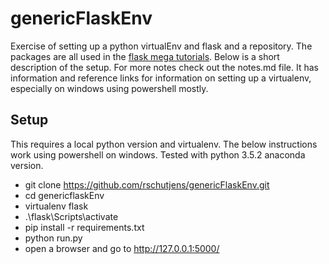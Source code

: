 # genericFlaskEnv
Exercise of setting up a python virtualEnv and flask and a repository. The
packages are all used in the [flask mega tutorials][flaskTutorial]. Below 
is a short description of the setup. For more notes check out the notes.md
file. It has information and reference links for information on setting up
a virtualenv, especially on windows using powershell mostly.

## Setup
This requires a local python version and virtualenv. The below instructions
work using powershell on windows. Tested with python 3.5.2 anaconda version.

* git clone https://github.com/rschutjens/genericFlaskEnv.git
* cd genericflaskEnv
* virtualenv flask
* .\flask\Scripts\activate
* pip install -r requirements.txt
* python run.py
* open a browser and go to http://127.0.0.1:5000/

[flaskTutorial]: https://blog.miguelgrinberg.com/post/the-flask-mega-tutorial-part-i-hello-world
